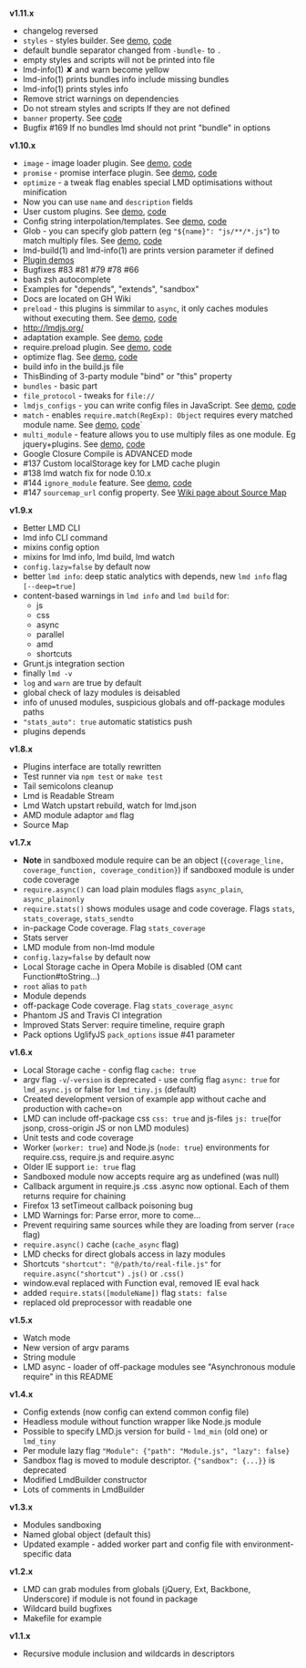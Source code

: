 **v1.11.x**

  - changelog reversed
  - `styles` - styles builder. See [demo](http://lmdjs.org/examples/features/styles/), [code](examples/features/styles/)
  - default bundle separator changed from `-bundle-` to `.`
  - empty styles and scripts will not be printed into file
  - lmd-info(1) ✘ and warn become yellow
  - lmd-info(1) prints bundles info include missing bundles
  - lmd-info(1) prints styles info
  - Remove strict warnings on dependencies
  - Do not stream styles and scripts If they are not defined
  - `banner` property. See [code](examples/features/banner/)
  - Bugfix #169 If no bundles lmd should not print "bundle" in options

**v1.10.x**

  - `image` - image loader plugin. See [demo](http://lmdjs.org/examples/plugins/image/), [code](examples/plugins/image/)
  - `promise` - promise interface plugin. See [demo](http://lmdjs.org/examples/plugins/promise/), [code](examples/plugins/promise/)
  - `optimize` - a tweak flag enables special LMD optimisations without minification
  - Now you can use `name` and `description` fields
  - User custom plugins. See [demo](http://lmdjs.org/examples/plugins/user_plugins/), [code](examples/plugins/user_plugins/)
  - Config string interpolation/templates. See [demo](http://lmdjs.org/examples/features/interpolation/), [code](examples/features/interpolation/)
  - Glob - you can specify glob pattern (eg `"${name}": "js/**/*.js"`) to match multiply files. See [demo](http://lmdjs.org/examples/features/glob/), [code](examples/features/glob/)
  - lmd-build(1) and lmd-info(1) are prints version parameter if defined
  - [Plugin demos](examples/plugins/)
  - Bugfixes #83 #81 #79 #78 #66
  - bash zsh autocomplete
  - Examples for "depends", "extends", "sandbox"
  - Docs are located on GH Wiki
  - `preload` - this plugins is simmilar to `async`, it only caches modules without executing them. See [demo](http://lmdjs.org/examples/plugins/preload/), [code](examples/plugins/preload/)
  - http://lmdjs.org/
  - adaptation example. See [demo](http://lmdjs.org/examples/features/adaptation/), [code](examples/features/adaptation/)
  - require.preload plugin. See [demo](http://lmdjs.org/examples/plugins/preload/), [code](examples/plugins/preload/)
  - optimize flag. See [demo](http://lmdjs.org/examples/features/optimize/), [code](examples/features/optimize/)
  - build info in the build.js file
  - ThisBinding of 3-party module "bind" or "this" property
  - `bundles` - basic part
  - `file_protocol` - tweaks for `file://`
  - `lmdjs_configs` - you can write config files in JavaScript. See [demo](http://lmdjs.org/examples/features/lmdjs_configs/), [code](examples/features/lmdjs_configs/)
  - `match` - enables `require.match(RegExp): Object` requires every matched module name. See [demo](http://lmdjs.org/examples/plugins/match/), [code](examples/plugins/match/)`
  - `multi_module` - feature allows you to use multiply files as one module. Eg jquery+plugins. See [demo](http://lmdjs.org/examples/features/multi_module/), [code](examples/features/multi_module/)
  - Google Closure Compile is ADVANCED mode
  - #137 Custom localStorage key for LMD cache plugin
  - #138 lmd watch fix for node 0.10.x
  - #144 `ignore_module` feature. See [demo](http://lmdjs.org/examples/features/ignore_module/), [code](examples/features/ignore_module/)
  - #147 `sourcemap_url` config property. See [Wiki page about Source Map](https://github.com/azproduction/lmd/wiki/SourceMap)

**v1.9.x**

  - Better LMD CLI
  - lmd info CLI command
  - mixins config option
  - mixins for lmd info, lmd build, lmd watch
  - `config.lazy=false` by default now
  - better `lmd info`: deep static analytics with depends, new `lmd info` flag `[--deep=true]`
  - content-based warnings in `lmd info` and `lmd build` for:
    - js
    - css
    - async
    - parallel
    - amd
    - shortcuts
  - Grunt.js integration section
  - finally `lmd -v`
  - `log` and `warn` are true by default
  - global check of lazy modules is deisabled
  - info of unused modules, suspicious globals and off-package modules paths
  - `"stats_auto": true` automatic statistics push
  - plugins depends

**v1.8.x**

  - Plugins interface are totally rewritten
  - Test runner via `npm test` or `make test`
  - Tail semicolons cleanup
  - Lmd is Readable Stream
  - Lmd Watch upstart rebuild, watch for lmd.json
  - AMD module adaptor `amd` flag
  - Source Map

**v1.7.x**

  - **Note** in sandboxed module require can be an object (`{coverage_line, coverage_function, coverage_condition}`) if sandboxed module is under code coverage
  - `require.async()` can load plain modules flags `async_plain`, `async_plainonly`
  - `require.stats()` shows modules usage and code coverage. Flags `stats`, `stats_coverage`, `stats_sendto`
  - in-package Code coverage. Flag `stats_coverage`
  - Stats server
  - LMD module from non-lmd module
  - `config.lazy=false` by default now
  - Local Storage cache in Opera Mobile is disabled (OM cant Function#toString...)
  - `root` alias to `path`
  - Module depends
  - off-package Code coverage. Flag `stats_coverage_async`
  - Phantom JS and Travis CI integration
  - Improved Stats Server: require timeline, require graph
  - Pack options UglifyJS `pack_options` issue #41 parameter

**v1.6.x**

  - Local Storage cache - config flag `cache: true`
  - argv flag `-v`/`-version` is deprecated - use config flag `async: true` for `lmd_async.js` or false for `lmd_tiny.js` (default)
  - Created development version of example app without cache and production with cache=on
  - LMD can include off-package css `css: true` and js-files `js: true`(for jsonp, cross-origin JS or non LMD modules)
  - Unit tests and code coverage
  - Worker (`worker: true`) and Node.js (`node: true`) environments for require.css, require.js and require.async
  - Older IE support `ie: true` flag
  - Sandboxed module now accepts require arg as undefined (was null)
  - Callback argument in require.js .css .async now optional. Each of them returns require for chaining
  - Firefox 13 setTimeout callback poisoning bug
  - LMD Warnings for: Parse error, more to come...
  - Prevent requiring same sources while they are loading from server (`race` flag)
  - `require.async()` cache (`cache_async` flag)
  - LMD checks for direct globals access in lazy modules
  - Shortcuts `"shortcut": "@/path/to/real-file.js"` for `require.async("shortcut")` `.js()` or `.css()`
  - window.eval replaced with Function eval, removed IE eval hack
  - added `require.stats([moduleName])` flag `stats: false`
  - replaced old preprocessor with readable one

**v1.5.x**

  - Watch mode
  - New version of argv params
  - String module
  - LMD async - loader of off-package modules see "Asynchronous module require" in this README

**v1.4.x**

  - Config extends (now config can extend common config file)
  - Headless module without function wrapper like Node.js module
  - Possible to specify LMD.js version for build - `lmd_min` (old one) or `lmd_tiny`
  - Per module lazy flag `"Module": {"path": "Module.js", "lazy": false}`
  - Sandbox flag is moved to module descriptor. `{"sandbox": {...}}` is deprecated
  - Modified LmdBuilder constructor
  - Lots of comments in LmdBuilder

**v1.3.x**

 - Modules sandboxing
 - Named global object (default this)
 - Updated example - added worker part and config file with environment-specific data

**v1.2.x**

 - LMD can grab modules from globals (jQuery, Ext, Backbone, Underscore) if module is not found in package
 - Wildcard build bugfixes
 - Makefile for example

**v1.1.x**

 - Recursive module inclusion and wildcards in descriptors
